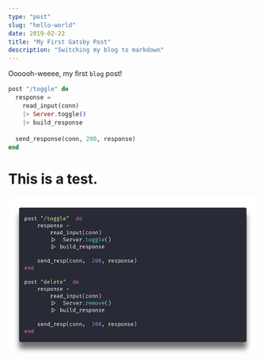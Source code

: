 ```yaml
---
type: "post"
slug: "hello-world"
date: 2019-02-22
title: "My First Gatsby Post"
description: "Switching my blog to markdown"
---
```


Oooooh-weeee, my first `blog` post!

```elixir
post "/toggle" do
  response =
    read_input(conn)
    |> Server.toggle()
    |> build_response

  send_response(conn, 200, response)
end
```

# This is a test.

![test](./test.png)
